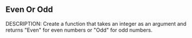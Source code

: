 ## Even Or Odd 

DESCRIPTION:
Create a function that takes an integer as an argument and returns "Even" for even numbers or "Odd" for odd numbers.


